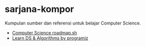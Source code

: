 # sarjana-kompor
Kumpulan sumber dan referensi untuk belajar Computer Science.

- [Computer Science roadmap.sh](https://roadmap.sh/computer-science)
- [Learn DS & Algorithms by programiz](https://www.programiz.com/dsa)
